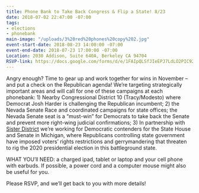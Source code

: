```yaml
---
title: Phone Bank to Take Back Congress & Flip a State! 8/23
date: 2018-07-02 22:47:00 -07:00
tags:
- elections
- phonebank
main-image: "/uploads/3%20red%20phones%20copy%202.jpg"
event-start-date: 2018-08-23 14:00:00 -07:00
event-end-date: 2018-07-23 17:00:00 -07:00
Location: 2030 Addison, Suite 640A, Berkeley CA 94704
RSVP-link: https://docs.google.com/forms/d/e/1FAIpQLSfJIeEPJ7LdLO2PIC92BcnfjyvwN6wh30hcRdezS8AW6H1PdQ/viewform
---
```


Angry enough? Time to gear up and work together for wins in November – and put a check on the Republican agenda! We’re targeting strategically important areas and will call for one of these campaigns at each phonebank: 1) Nearby Congressional District 10 (Tracy/Modesto) where Democrat Josh Harder is challenging the Republican incumbent; 2) the Nevada Senate Race and coordinated campaigns for state offices; the Nevada Senate seat is a “must-win” for Democrats to take back the Senate and prevent more right-wing judicial confirmations; 3) In partnership with [Sister District](https://www.sisterdistrict.com/teams/california/ca13) we’re working for Democratic contenders for the State House and Senate in Michigan, where Republicans controlling state government have imposed voters’ rights restrictions and gerrymandering that threaten to rig the 2020 presidential election in this battleground state.

WHAT YOU’ll NEED: a charged ipad, tablet or laptop and your cell phone with earbuds. If possible, a power cord and a computer mouse might also be useful for you.

Please RSVP, and we’ll get back to you with more details!